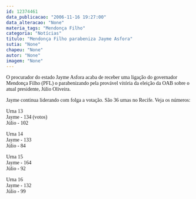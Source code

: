 ```yaml
---
id: 12374461
data_publicacao: "2006-11-16 19:27:00"
data_alteracao: "None"
materia_tags: "Mendonça Filho"
categoria: "Notícias"
titulo: "Mendonça Filho parabeniza Jayme Asfora"
sutia: "None"
chapeu: "None"
autor: "None"
imagem: "None"
---
```

<p><P><FONT face=Verdana>O procurador do estado Jayme Asfora acaba de receber uma ligação do governador Mendonça Filho (PFL) o parabenizando pela provável vitória da eleição da OAB sobre o atual presidente, Júlio Oliveira.</FONT> </P></p>
<p><P><FONT face=Verdana>Jayme continua liderando com folga a votação. São 36 urnas no Recife. </FONT><FONT face=Verdana>Veja os números:</FONT></P></p>
<p><P><FONT face=Verdana>Urna 13 <BR>Jayme - 134 (votos)<BR>Júlio - 102</FONT></P></p>
<p><P><FONT face=Verdana>Urna 14<BR>Jayme&nbsp;- 133<BR>Júlio - 84</FONT></P></p>
<p><P><FONT face=Verdana>Urna 15<BR>Jayme - 164<BR>Júlio - 92</FONT></P></p>
<p><P><FONT face=Verdana>Urna 16 <BR>Jayme - 132<BR>Júlio - 99</FONT></P> </p>
